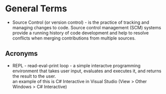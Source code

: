 # General Terms

- Source Control (or version control) - is the practice of tracking and managing changes to code. Source control management (SCM) systems provide a running history of code development and help to resolve conflicts when merging contributions from multiple sources.

## Acronyms
 - REPL - read-eval-print loop - a simple interactve programming environment that takes user input, evaluates and executes it, and returns the result to the user.  
   an example of this is C# Interactive in Visual Studio (View > Other Windows > C# Interactive)

